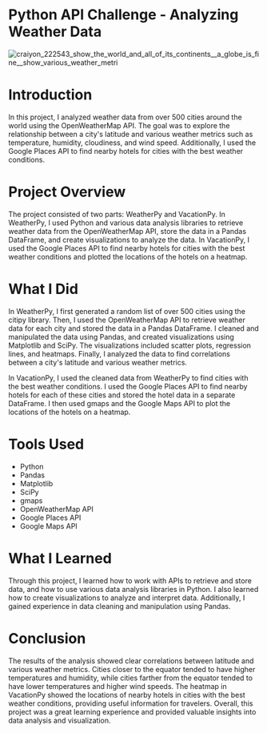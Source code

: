 # Python API Challenge - Analyzing Weather Data
![craiyon_222543_show_the_world_and_all_of_its_continents__a_globe_is_fine__show_various_weather_metri](https://user-images.githubusercontent.com/52866379/221439576-286bf6ad-0a63-4bf3-969d-5b8f08635e10.png)


# Introduction
In this project, I analyzed weather data from over 500 cities around the world using the OpenWeatherMap API. The goal was to explore the relationship between a city's latitude and various weather metrics such as temperature, humidity, cloudiness, and wind speed. Additionally, I used the Google Places API to find nearby hotels for cities with the best weather conditions.

# Project Overview
The project consisted of two parts: WeatherPy and VacationPy. In WeatherPy, I used Python and various data analysis libraries to retrieve weather data from the OpenWeatherMap API, store the data in a Pandas DataFrame, and create visualizations to analyze the data. In VacationPy, I used the Google Places API to find nearby hotels for cities with the best weather conditions and plotted the locations of the hotels on a heatmap.

# What I Did
In WeatherPy, I first generated a random list of over 500 cities using the citipy library. Then, I used the OpenWeatherMap API to retrieve weather data for each city and stored the data in a Pandas DataFrame. I cleaned and manipulated the data using Pandas, and created visualizations using Matplotlib and SciPy. The visualizations included scatter plots, regression lines, and heatmaps. Finally, I analyzed the data to find correlations between a city's latitude and various weather metrics.

In VacationPy, I used the cleaned data from WeatherPy to find cities with the best weather conditions. I used the Google Places API to find nearby hotels for each of these cities and stored the hotel data in a separate DataFrame. I then used gmaps and the Google Maps API to plot the locations of the hotels on a heatmap.

# Tools Used
* Python
* Pandas
* Matplotlib
* SciPy
* gmaps
* OpenWeatherMap API
* Google Places API
* Google Maps API

# What I Learned
Through this project, I learned how to work with APIs to retrieve and store data, and how to use various data analysis libraries in Python. I also learned how to create visualizations to analyze and interpret data. Additionally, I gained experience in data cleaning and manipulation using Pandas.

# Conclusion
The results of the analysis showed clear correlations between latitude and various weather metrics. Cities closer to the equator tended to have higher temperatures and humidity, while cities farther from the equator tended to have lower temperatures and higher wind speeds. The heatmap in VacationPy showed the locations of nearby hotels in cities with the best weather conditions, providing useful information for travelers. Overall, this project was a great learning experience and provided valuable insights into data analysis and visualization.
